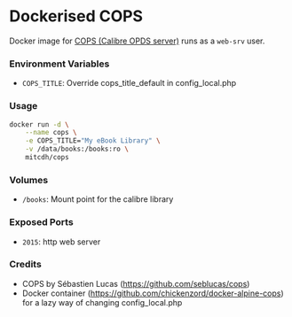 # Dockerised COPS

Docker image for [COPS (Calibre OPDS server)](https://github.com/seblucas/cops) runs as a `web-srv` user.

### Environment Variables

* `COPS_TITLE`: Override cops_title_default in config_local.php

### Usage
````bash
docker run -d \
    --name cops \
    -e COPS_TITLE="My eBook Library" \
    -v /data/books:/books:ro \
    mitcdh/cops
````

### Volumes
* `/books`: Mount point for the calibre library

### Exposed Ports
* `2015`: http web server

### Credits
* COPS by Sébastien Lucas (https://github.com/seblucas/cops)
* Docker container (https://github.com/chickenzord/docker-alpine-cops) for a lazy way of changing config_local.php